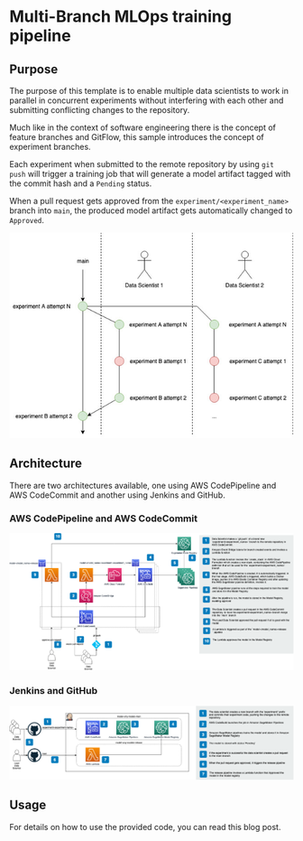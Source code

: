 # Multi-Branch MLOps training pipeline

## Purpose

The purpose of this template is to enable multiple data scientists to work in parallel in concurrent experiments without interfering with each other and submitting conflicting changes to the repository.

Much like in the context of software engineering there is the concept of feature branches and GitFlow, this sample introduces the concept of experiment branches.

Each experiment when submitted to the remote repository by using ``git push`` will trigger a training job that will generate a model artifact tagged with the commit hash and a `Pending` status.

When a pull request gets approved from the ``experiment/<experiment_name>`` branch into `main`, the produced model artifact gets automatically changed to `Approved`.

![experiment-branch.jpg](images/experiment-branch.jpg)

## Architecture

There are two architectures available, one using AWS CodePipeline and AWS CodeCommit and another using Jenkins and GitHub.

### AWS CodePipeline and AWS CodeCommit

![codepipeline-codecommit-arch-train-complete.png](images/codepipeline-codecommit-arch-train-complete.png)

### Jenkins and GitHub

![jenkins-arch-train-complete.png](images/jenkins-arch-train-complete.png)

## Usage

For details on how to use the provided code, you can read this blog post.
